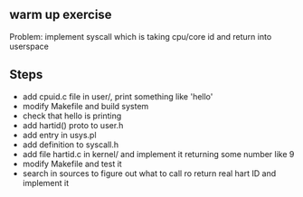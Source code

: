 ## warm up exercise

Problem: implement syscall which is taking cpu/core id and return into userspace

## Steps
- add cpuid.c file in user/, print something like 'hello'
- modify Makefile and build system
- check that hello is printing
- add hartid() proto to user.h
- add entry in usys.pl
- add definition to syscall.h
- add file hartid.c in kernel/ and implement it returning some number like 9
- modify Makefile and test it
- search in sources to figure out what to call ro return real hart ID and implement it
